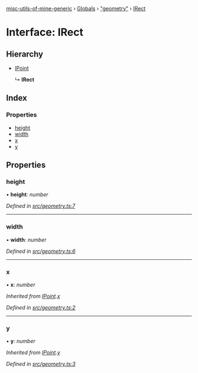 [misc-utils-of-mine-generic](../README.md) › [Globals](../globals.md) › ["geometry"](../modules/_geometry_.md) › [IRect](_geometry_.irect.md)

# Interface: IRect

## Hierarchy

* [IPoint](_geometry_.ipoint.md)

  ↳ **IRect**

## Index

### Properties

* [height](_geometry_.irect.md#height)
* [width](_geometry_.irect.md#width)
* [x](_geometry_.irect.md#x)
* [y](_geometry_.irect.md#y)

## Properties

###  height

• **height**: *number*

*Defined in [src/geometry.ts:7](https://github.com/cancerberoSgx/misc-utils-of-mine/blob/31c2f04/misc-utils-of-mine-generic/src/geometry.ts#L7)*

___

###  width

• **width**: *number*

*Defined in [src/geometry.ts:6](https://github.com/cancerberoSgx/misc-utils-of-mine/blob/31c2f04/misc-utils-of-mine-generic/src/geometry.ts#L6)*

___

###  x

• **x**: *number*

*Inherited from [IPoint](_geometry_.ipoint.md).[x](_geometry_.ipoint.md#x)*

*Defined in [src/geometry.ts:2](https://github.com/cancerberoSgx/misc-utils-of-mine/blob/31c2f04/misc-utils-of-mine-generic/src/geometry.ts#L2)*

___

###  y

• **y**: *number*

*Inherited from [IPoint](_geometry_.ipoint.md).[y](_geometry_.ipoint.md#y)*

*Defined in [src/geometry.ts:3](https://github.com/cancerberoSgx/misc-utils-of-mine/blob/31c2f04/misc-utils-of-mine-generic/src/geometry.ts#L3)*
